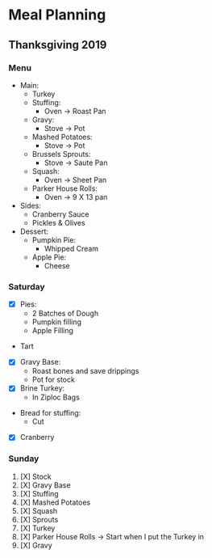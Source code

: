 # Meal Planning

## Thanksgiving 2019

### Menu
* Main:
  * Turkey
  * Stuffing:
    * Oven -> Roast Pan
  * Gravy:
    * Stove -> Pot
  * Mashed Potatoes:
    * Stove -> Pot
  * Brussels Sprouts:
    * Stove -> Saute Pan
  * Squash:
    * Oven -> Sheet Pan
  * Parker House Rolls:
    * Oven -> 9 X 13 pan
* Sides:
  * Cranberry Sauce
  * Pickles & Olives
* Dessert:
  * Pumpkin Pie:
    * Whipped Cream
  * Apple Pie:
    * Cheese

### Saturday
* [X] Pies:
  * 2 Batches of Dough
  * Pumpkin filling
  * Apple Filling
* Tart
* [X] Gravy Base:
  * Roast bones and save drippings
  * Pot for stock
* [X] Brine Turkey:
  * In Ziploc Bags
* Bread for stuffing:
  * Cut
* [X] Cranberry

### Sunday
1. [X] Stock
2. [X] Gravy Base
3. [X] Stuffing
4. [X] Mashed Potatoes
5. [X] Squash
6. [X] Sprouts
7. [X] Turkey
8. [X] Parker House Rolls -> Start when I put the Turkey in
9. [X] Gravy
